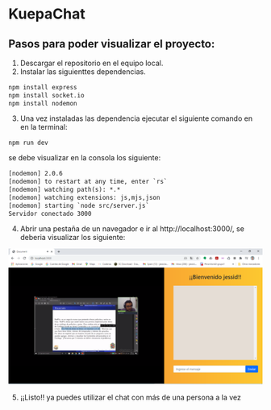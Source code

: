 # KuepaChat

## Pasos para poder visualizar el proyecto:

1. Descargar el repositorio en el equipo local.
2. Instalar las siguienttes dependencias.
```
npm install express
npm install socket.io
npm install nodemon
```
3. Una vez instaladas las dependencia ejecutar el siguiente comando en en la terminal:
```
npm run dev
```
se debe visualizar en la consola los siguiente:
```
[nodemon] 2.0.6
[nodemon] to restart at any time, enter `rs`
[nodemon] watching path(s): *.*
[nodemon] watching extensions: js,mjs,json
[nodemon] starting `node src/server.js`
Servidor conectado 3000
```
4. Abrir una pestaña de un navegador e ir al http://localhost:3000/, se deberia visualizar los siguiente:

![texto cualquiera por si no carga la imagen](https://github.com/JessEscobar/KuepaChat/blob/main/img/ChatKuepa.png)

5. ¡¡Listo!! ya puedes utilizar el chat con más de una persona a la vez 

